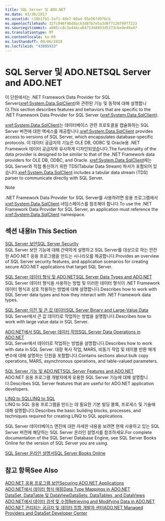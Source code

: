 ```yaml
---
title: SQL Server 및 ADO.NET
ms.date: 03/30/2017
ms.assetid: c18b1fb1-2af1-4de7-80a4-95e56fd976cb
ms.openlocfilehash: 32fc946f46ddac63d87b7e5a3d8f7120799f7223
ms.sourcegitcommit: a885cc8c3e444ca6471348893d5373c6e9e49a47
ms.translationtype: MT
ms.contentlocale: ko-KR
ms.lasthandoff: 09/06/2018
ms.locfileid: "43885933"
---
```

# <a name="sql-server-and-adonet"></a><span data-ttu-id="9320e-102">SQL Server 및 ADO.NET</span><span class="sxs-lookup"><span data-stu-id="9320e-102">SQL Server and ADO.NET</span></span>
<span data-ttu-id="9320e-103">이 단원에서는 .NET Framework Data Provider for SQL Server(<xref:System.Data.SqlClient>)와 관련된 기능 및 동작에 대해 설명합니다.</span><span class="sxs-lookup"><span data-stu-id="9320e-103">This section describes features and behaviors that are specific to the .NET Framework Data Provider for SQL Server (<xref:System.Data.SqlClient>).</span></span>  
  
 <span data-ttu-id="9320e-104"><xref:System.Data.SqlClient>는 데이터베이스 관련 프로토콜을 캡슐화하는 SQL Server 버전에 대한 액세스를 제공합니다.</span><span class="sxs-lookup"><span data-stu-id="9320e-104"><xref:System.Data.SqlClient> provides access to versions of SQL Server, which encapsulates database-specific protocols.</span></span> <span data-ttu-id="9320e-105">이 데이터 공급자의 기능은 OLE DB, ODBC 및 Oracle용 .NET Framework 데이터 공급자와 유사하게 디자인되었습니다.</span><span class="sxs-lookup"><span data-stu-id="9320e-105">The functionality of the data provider is designed to be similar to that of the .NET Framework data providers for OLE DB, ODBC, and Oracle.</span></span> <span data-ttu-id="9320e-106"><xref:System.Data.SqlClient>에는 SQL Server와 직접 통신하기 위한 TDS(Tabular Data Stream) 파서가 포함되어 있습니다.</span><span class="sxs-lookup"><span data-stu-id="9320e-106"><xref:System.Data.SqlClient> includes a tabular data stream (TDS) parser to communicate directly with SQL Server.</span></span>  
  
> [!NOTE]
>  <span data-ttu-id="9320e-107">.NET Framework Data Provider for SQL Server를 사용하려면 응용 프로그램에서 <xref:System.Data.SqlClient> 네임스페이스를 참조해야 합니다.</span><span class="sxs-lookup"><span data-stu-id="9320e-107">To use the .NET Framework Data Provider for SQL Server, an application must reference the <xref:System.Data.SqlClient> namespace.</span></span>  
  
## <a name="in-this-section"></a><span data-ttu-id="9320e-108">섹션 내용</span><span class="sxs-lookup"><span data-stu-id="9320e-108">In This Section</span></span>  
 [<span data-ttu-id="9320e-109">SQL Server 보안</span><span class="sxs-lookup"><span data-stu-id="9320e-109">SQL Server Security</span></span>](../../../../../docs/framework/data/adonet/sql/sql-server-security.md)  
 <span data-ttu-id="9320e-110">SQL Server 보안 기능에 대해 간략하게 설명하고 SQL Server를 대상으로 하는 안전한 ADO.NET 응용 프로그램을 만드는 시나리오를 제공합니다.</span><span class="sxs-lookup"><span data-stu-id="9320e-110">Provides an overview of SQL Server security features, and application scenarios for creating secure ADO.NET applications that target SQL Server.</span></span>  
  
 [<span data-ttu-id="9320e-111">SQL Server 데이터 형식 및 ADO.NET</span><span class="sxs-lookup"><span data-stu-id="9320e-111">SQL Server Data Types and ADO.NET</span></span>](../../../../../docs/framework/data/adonet/sql/sql-server-data-types.md)  
 <span data-ttu-id="9320e-112">SQL Server 데이터 형식을 사용하는 방법 및 이러한 데이터 형식이 .NET Framework 데이터 형식과 상호 작용하는 방법에 대해 설명합니다.</span><span class="sxs-lookup"><span data-stu-id="9320e-112">Describes how to work with SQL Server data types and how they interact with .NET Framework data types.</span></span>  
  
 [<span data-ttu-id="9320e-113">SQL Server 이진 및 큰 값 데이터</span><span class="sxs-lookup"><span data-stu-id="9320e-113">SQL Server Binary and Large-Value Data</span></span>](../../../../../docs/framework/data/adonet/sql/sql-server-binary-and-large-value-data.md)  
 <span data-ttu-id="9320e-114">SQL Server에서 큰 값 데이터로 작업하는 방법을 설명합니다.</span><span class="sxs-lookup"><span data-stu-id="9320e-114">Describes how to work with large value data in SQL Server.</span></span>  
  
 [<span data-ttu-id="9320e-115">ADO.NET에서 SQL Server 데이터 작업</span><span class="sxs-lookup"><span data-stu-id="9320e-115">SQL Server Data Operations in ADO.NET</span></span>](../../../../../docs/framework/data/adonet/sql/sql-server-data-operations.md)  
 <span data-ttu-id="9320e-116">SQL Server에서 데이터로 작업하는 방법을 설명합니다.</span><span class="sxs-lookup"><span data-stu-id="9320e-116">Describes how to work with data in SQL Server.</span></span> <span data-ttu-id="9320e-117">대량 복사 작업, MARS, 비동기 작업 및 테이블 반환 매개 변수에 대해 설명하는 단원을 포함합니다.</span><span class="sxs-lookup"><span data-stu-id="9320e-117">Contains sections about bulk copy operations, MARS, asynchronous operations, and table-valued parameters.</span></span>  
  
 [<span data-ttu-id="9320e-118">SQL Server 기능 및 ADO.NET</span><span class="sxs-lookup"><span data-stu-id="9320e-118">SQL Server Features and ADO.NET</span></span>](../../../../../docs/framework/data/adonet/sql/sql-server-features-and-adonet.md)  
 <span data-ttu-id="9320e-119">ADO.NET 응용 프로그램 개발자에게 유용한 SQL Server 기능에 대해 설명합니다.</span><span class="sxs-lookup"><span data-stu-id="9320e-119">Describes SQL Server features that are useful for ADO.NET application developers.</span></span>  
  
 [<span data-ttu-id="9320e-120">LINQ to SQL</span><span class="sxs-lookup"><span data-stu-id="9320e-120">LINQ to SQL</span></span>](../../../../../docs/framework/data/adonet/sql/linq/index.md)  
 <span data-ttu-id="9320e-121">LINQ to SQL 응용 프로그램을 만드는 데 필요한 기본 빌딩 블록, 프로세스 및 기술에 대해 설명합니다.</span><span class="sxs-lookup"><span data-stu-id="9320e-121">Describes the basic building blocks, processes, and techniques required for creating LINQ to SQL applications.</span></span>  
  
 <span data-ttu-id="9320e-122">SQL Server 데이터베이스 엔진에 대한 자세한 내용을 보려면 현재 사용하고 있는 SQL Server 버전에 해당하는 SQL Server 온라인 설명서를 참조하세요.</span><span class="sxs-lookup"><span data-stu-id="9320e-122">For complete documentation of the SQL Server Database Engine, see SQL Server Books Online for the version of SQL Server you are using.</span></span>  
  
 [<span data-ttu-id="9320e-123">SQL Server 온라인 설명서</span><span class="sxs-lookup"><span data-stu-id="9320e-123">SQL Server Books Online</span></span>](/sql/sql-server/sql-server-technical-documentation)  
  
## <a name="see-also"></a><span data-ttu-id="9320e-124">참고 항목</span><span class="sxs-lookup"><span data-stu-id="9320e-124">See Also</span></span>  
 [<span data-ttu-id="9320e-125">ADO.NET 응용 프로그램 보안</span><span class="sxs-lookup"><span data-stu-id="9320e-125">Securing ADO.NET Applications</span></span>](../../../../../docs/framework/data/adonet/securing-ado-net-applications.md)  
 [<span data-ttu-id="9320e-126">ADO.NET에서 데이터 형식 매핑</span><span class="sxs-lookup"><span data-stu-id="9320e-126">Data Type Mappings in ADO.NET</span></span>](../../../../../docs/framework/data/adonet/data-type-mappings-in-ado-net.md)  
 [<span data-ttu-id="9320e-127">DataSet, DataTable 및 DataView</span><span class="sxs-lookup"><span data-stu-id="9320e-127">DataSets, DataTables, and DataViews</span></span>](../../../../../docs/framework/data/adonet/dataset-datatable-dataview/index.md)  
 [<span data-ttu-id="9320e-128">ADO.NET에서 데이터 검색 및 수정</span><span class="sxs-lookup"><span data-stu-id="9320e-128">Retrieving and Modifying Data in ADO.NET</span></span>](../../../../../docs/framework/data/adonet/retrieving-and-modifying-data.md)  
 [<span data-ttu-id="9320e-129">ADO.NET 관리되는 공급자 및 데이터 집합 개발자 센터</span><span class="sxs-lookup"><span data-stu-id="9320e-129">ADO.NET Managed Providers and DataSet Developer Center</span></span>](https://go.microsoft.com/fwlink/?LinkId=217917)
